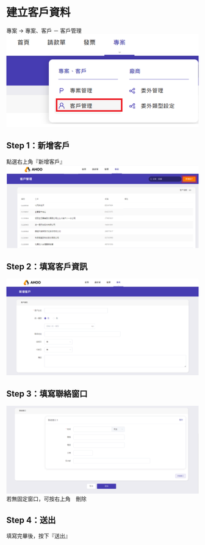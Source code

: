 # 建立客戶資料

專案 → 專案、客戶 － 客戶管理  
![選單](./vendor.png)

## Step 1：新增客戶

點選右上角『新增客戶』  
![新增](./add.png)

## Step 2：填寫客戶資訊

![新增](./new.png)

## Step 3：填寫聯絡窗口

![新增](./contact.png)
若無固定窗口，可按右上角　刪除

## Step 4：送出

填寫完畢後，按下『送出』
